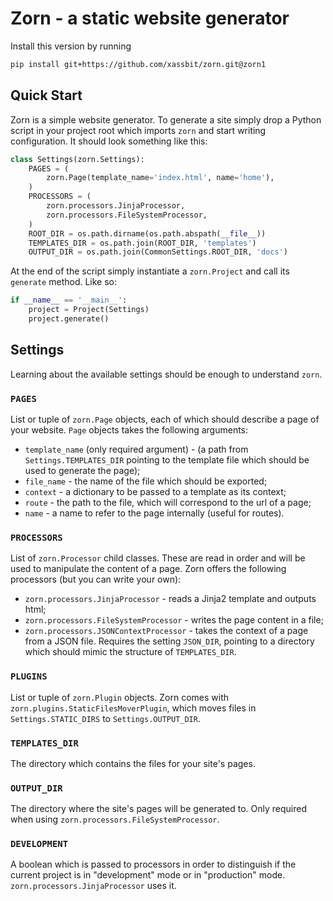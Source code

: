 # Zorn - a static website generator

Install this version by running
```bash
pip install git+https://github.com/xassbit/zorn.git@zorn1
```

## Quick Start

Zorn is a simple website generator. To generate a site simply drop a Python script in your project root which imports `zorn` and start writing configuration. It should look something like this:

```python
class Settings(zorn.Settings):
    PAGES = (
        zorn.Page(template_name='index.html', name='home'),
    )
    PROCESSORS = (
        zorn.processors.JinjaProcessor,
        zorn.processors.FileSystemProcessor,
    )
    ROOT_DIR = os.path.dirname(os.path.abspath(__file__))
    TEMPLATES_DIR = os.path.join(ROOT_DIR, 'templates')
    OUTPUT_DIR = os.path.join(CommonSettings.ROOT_DIR, 'docs')
```

At the end of the script simply instantiate a `zorn.Project` and call its `generate` method. Like so:

```python
if __name__ == '__main__':
    project = Project(Settings)
    project.generate()
```

## Settings

Learning about the available settings should be enough to understand `zorn`.

### `PAGES`

List or tuple of `zorn.Page` objects, each of which should describe a page of your website. `Page` objects takes the following arguments:

 - `template_name` (only required argument) - (a path from `Settings.TEMPLATES_DIR` pointing to the template file which should be used to generate the page);
 - `file_name` - the name of the file which should be exported;
 - `context` - a dictionary to be passed to a template as its context;
 - `route` - the path to the file, which will correspond to the url of a page;
 - `name` - a name to refer to the page internally (useful for routes).

### `PROCESSORS`

List of `zorn.Processor` child classes. These are read in order and will be used to manipulate the content of a page. Zorn offers the following processors (but you can write your own):

- `zorn.processors.JinjaProcessor` - reads a Jinja2 template and outputs html;
- `zorn.processors.FileSystemProcessor` - writes the page content in a file;
- `zorn.processors.JSONContextProcessor` - takes the context of a page from a JSON file. Requires the setting `JSON_DIR`, pointing to a directory which should mimic the structure of `TEMPLATES_DIR`.


### `PLUGINS`

List or tuple of `zorn.Plugin` objects. Zorn comes with `zorn.plugins.StaticFilesMoverPlugin`, which moves files in `Settings.STATIC_DIRS` to `Settings.OUTPUT_DIR`.


### `TEMPLATES_DIR`

The directory which contains the files for your site's pages.

### `OUTPUT_DIR`

The directory where the site's pages will be generated to. Only required when using `zorn.processors.FileSystemProcessor`.

### `DEVELOPMENT`

A boolean which is passed to processors in order to distinguish if the current project is in "development" mode or in "production" mode. `zorn.processors.JinjaProcessor` uses it.